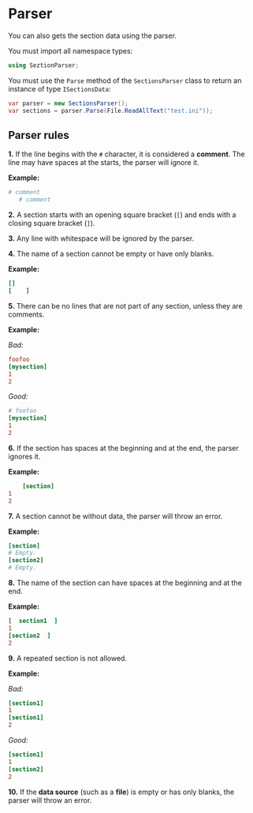 # Parser

You can also gets the section data using the parser.

You must import all namespace types:
```cs
using SeztionParser;
```

You must use the `Parse` method of the `SectionsParser` class to return an instance of type `ISectionsData`:
```cs
var parser = new SectionsParser();
var sections = parser.Parse(File.ReadAllText("test.ini"));
```

## Parser rules

**1.** If the line begins with the `#` character, it is considered a **comment**. The line may have spaces at the starts, the parser will ignore it.

**Example:**
```ini
# comment
   # comment
```

**2.** A section starts with an opening square bracket (`[`) and ends with a closing square bracket (`]`).

**3.** Any line with whitespace will be ignored by the parser.

**4.** The name of a section cannot be empty or have only blanks.

**Example:**
```ini
[]
[    ]
```

**5.** There can be no lines that are not part of any section, unless they are comments.

**Example:**

*Bad:*
```ini
foofoo
[mysection]
1
2
```

*Good:*
```ini
# foofoo
[mysection]
1
2
```

**6.** If the section has spaces at the beginning and at the end, the parser ignores it.

**Example:**
```ini
    [section]      
1
2  
```

**7.** A section cannot be without data, the parser will throw an error.

**Example:**
```ini
[section]
# Empty.
[section2]
# Empty.
```

**8.** The name of the section can have spaces at the beginning and at the end.

**Example:**
```ini
[  section1  ]
1
[section2  ]
2
```

**9.** A repeated section is not allowed.

**Example:**

*Bad:*
```ini
[section1]
1
[section1]
2
```
*Good:*
```ini
[section1]
1
[section2]
2
```
**10.** If the **data source** (such as a **file**) is empty or has only blanks, the parser will throw an error.